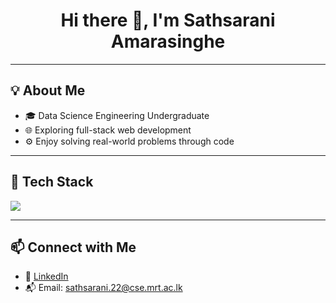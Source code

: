 <h1 align="center">Hi there 👋, I'm Sathsarani Amarasinghe</h1>

---

## 💡 About Me

- 🎓 Data Science Engineering Undergraduate
- 🌐 Exploring full-stack web development 
- ⚙️ Enjoy solving real-world problems through code

---

## 🧰 Tech Stack

<img src="https://skillicons.dev/icons?i=python,js,html,css,react,nodejs,express,mongodb,git,vscode" />

---



## 📫 Connect with Me

- 💼 [LinkedIn](https://www.linkedin.com/in/sathsaraniamarasinghe)
- 📬 Email: sathsarani.22@cse.mrt.ac.lk
